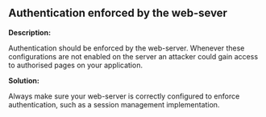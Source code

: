 
Authentication enforced by the web-sever
-------

**Description:**

Authentication should be enforced by the web-server. Whenever these configurations are 
not enabled on the server an attacker could gain access to authorised 
pages on your application.


**Solution:**

Always make sure your web-server is correctly configured to enforce authentication, 
such as a session management implementation.


	
